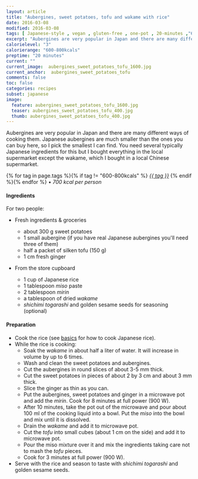 ```yaml
---
layout: article
title: "Aubergines, sweet potatoes, tofu and wakame with rice"
date: 2016-03-08
modified: 2016-03-08
tags: [ Japanese-style , vegan , gluten-free , one-pot , 20-minutes ,"600-800kcals" ]
excerpt: "Aubergines are very popular in Japan and there are many different ways of ..."
calorielevel: "3"
calorierange: "600-800kcals"
preptime: "20 minutes"
current: ""
current_image:  aubergines_sweet_potatoes_tofu_1600.jpg
current_anchor:  aubergines_sweet_potatoes_tofu
comments: false
toc: false
categories: recipes
subset: japanese
image:
  feature: aubergines_sweet_potatoes_tofu_1600.jpg
  teaser: aubergines_sweet_potatoes_tofu_400.jpg
  thumb: aubergines_sweet_potatoes_tofu_400.jpg
---
```




Aubergines are very popular in Japan and there are many different ways of cooking them. Japanese aubergines are much smaller than the ones you can buy here, so I pick the smallest I can find. You need several typically Japanese ingredients for this but I bought everything in the local supermarket except the wakame, which I bought in a local Chinese supermarket.


{% for tag in page.tags %}{% if tag != "600-800kcals" %}&nbsp;<a class="post-tag" href="{{ site.url}}/tags/#{{ tag }}">_{{ tag }}_</a>&nbsp;{% endif %}{% endfor %} &bull;&nbsp;<em>700&nbsp;kcal&nbsp;per&nbsp;person</em>&nbsp;&nbsp;<a href="{{ site.url}}/tags/#600-800kcals"><img src="{{ site.url }}/images/battery_lvl_3.png" style="height:1.0em;"></a>

#### Ingredients

For two people:

- Fresh ingredients & groceries
  - about 300 g sweet potatoes
  - 1 small aubergine (if you have real Japanese aubergines you'll need three of them)
  - half a packet of silken tofu (150 g)
  - 1 cm fresh ginger

- From the store cupboard  
  - 1 cup of Japanese rice
  - 1 tablespoon _miso_ paste
  - 2 tablespoon _mirin_
  - a tablespoon of dried _wakame_
  - _shichimi togarashi_ and golden sesame seeds for seasoning (optional)

#### Preparation

- Cook the rice (see <a href="{{ site.url }}/basics">basics</a> for how to cook Japanese rice).
- While the rice is cooking:
    - Soak the _wakame_ in about half a liter of water. It will increase in volume by up to 6 times.
    - Wash and clean the sweet potatoes and aubergines.
    - Cut the aubergines in round slices of about 3-5 mm thick.
    - Cut the sweet potatoes in pieces of about 2 by 3 cm and about 3 mm thick.
    - Slice the ginger as thin as you can.
    - Put the aubergines, sweet potatoes and ginger in a microwave pot and add the _mirin_. Cook for 8 minutes at full power (900 W).
    - After 10 minutes, take the pot out of the microwave and pour about 100 ml of the cooking liquid into a bowl. Put the _miso_ into the bowl and mix until it is dissolved.
    - Drain the _wakame_ and add it to microwave pot.
    - Cut the _tofu_ into small cubes (about 1 cm on the side) and add it to microwave pot.
    - Pour the miso mixture over it and mix the ingredients taking care not to mash the _tofu_ pieces.
    - Cook for 3 minutes at full power (900 W).
- Serve with the rice and season to taste with _shichimi togarashi_ and golden sesame seeds.
